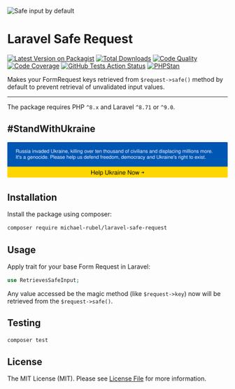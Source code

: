 ![Safe input by default](https://user-images.githubusercontent.com/37669560/174083829-60a0f758-ebe3-41d9-9a4a-c0c49972977e.png)


# Laravel Safe Request
[![Latest Version on Packagist](https://img.shields.io/packagist/v/michael-rubel/laravel-safe-request.svg?style=flat-square&logo=packagist)](https://packagist.org/packages/michael-rubel/laravel-safe-request)
[![Total Downloads](https://img.shields.io/packagist/dt/michael-rubel/laravel-safe-request.svg?style=flat-square&logo=packagist)](https://packagist.org/packages/michael-rubel/laravel-safe-request)
[![Code Quality](https://img.shields.io/scrutinizer/quality/g/michael-rubel/laravel-safe-request.svg?style=flat-square&logo=scrutinizer)](https://scrutinizer-ci.com/g/michael-rubel/laravel-safe-request/?branch=main)
[![Code Coverage](https://img.shields.io/scrutinizer/coverage/g/michael-rubel/laravel-safe-request.svg?style=flat-square&logo=scrutinizer)](https://scrutinizer-ci.com/g/michael-rubel/laravel-safe-request/?branch=main)
[![GitHub Tests Action Status](https://img.shields.io/github/workflow/status/michael-rubel/laravel-safe-request/run-tests/main?style=flat-square&label=tests&logo=github)](https://github.com/michael-rubel/laravel-safe-request/actions)
[![PHPStan](https://img.shields.io/github/workflow/status/michael-rubel/laravel-safe-request/phpstan/main?style=flat-square&label=larastan&logo=laravel)](https://github.com/michael-rubel/laravel-safe-request/actions)

Makes your FormRequest keys retrieved from `$request->safe()` method by default to prevent retrieval of unvalidated input values.

---

The package requires PHP `^8.x` and Laravel `^8.71` or `^9.0`.

## #StandWithUkraine
[![SWUbanner](https://raw.githubusercontent.com/vshymanskyy/StandWithUkraine/main/banner2-direct.svg)](https://github.com/vshymanskyy/StandWithUkraine/blob/main/docs/README.md)

## Installation
Install the package using composer:
```bash
composer require michael-rubel/laravel-safe-request
```

## Usage
Apply trait for your base Form Request in Laravel:
```php
use RetrievesSafeInput;
```

Any value accessed be the magic method (like `$request->key`) now will be retrieved from the `$request->safe()`.

## Testing
```bash
composer test
```

## License
The MIT License (MIT). Please see [License File](LICENSE.md) for more information.
